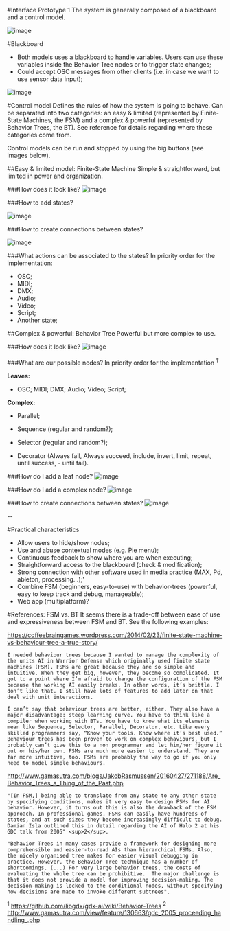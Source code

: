 #Interface Prototype 1
The system is generally composed of a blackboard and a control model.

![image](../assets/prototype1-0.jpg)

#Blackboard
- Both models uses a blackboard to handle variables. Users can use these variables inside the Behavior Tree nodes or to trigger state changes;
- Could accept OSC messages from other clients (i.e. in case we want to use sensor data input);

![image](../assets/prototype1-2.jpg)

#Control model
Defines the rules of how the system is going to behave. Can be separated into two categories: an easy & limited (represented by Finite-State Machines, the FSM) and a complex & powerful (represented by Behavior Trees, the BT). See reference for details regarding where these categories come from.

Control models can be run and stopped by using the big buttons (see images below).

##Easy & limited model: Finite-State Machine
Simple & straightforward, but limited in power and organization.

###How does it look like?
![image](../assets/prototype1-1.jpg)

###How to add states?

![image](../assets/prototype1-3.jpg)

###How to create connections between states?

![image](../assets/prototype1-4.jpg)

###What actions can be associated to the states?
In priority order for the implementation:
- OSC;
- MIDI;
- DMX;
- Audio;
- Video;
- Script;
- Another state;

##Complex & powerful: Behavior Tree
Powerful but more complex to use.

###How does it look like?
![image](../assets/prototype1-5.jpg)

###What are our possible nodes?
In priority order for the implementation <sup>1<sup>:

**Leaves:**

- OSC; MIDI; DMX; Audio; Video; Script;

**Complex:**

- Parallel;

- Sequence (regular and random?);

- Selector (regular and random?);

- Decorator (Always fail, Always succeed, include, invert, limit, repeat, until success, - until fail).

###How do I add a leaf node?
![image](../assets/prototype1-6.jpg)

###How do I add a complex node?
![image](../assets/prototype1-7.jpg)

###How to create connections between states?
![image](../assets/prototype1-8.jpg)

--

#Practical characteristics
- Allow users to hide/show nodes;
- Use and abuse contextual modes (e.g. Pie menu);
- Continuous feedback to show where you are when executing;
- Straightforward access to the blackboard (check & modification);
- Strong connection with other software used in media practice (MAX, Pd, ableton, processing...);'
- Combine FSM (beginners, easy-to-use) with behavior-trees (powerful, easy to keep track and debug, manageable);
- Web app (multiplatform)?
 
#References: FSM vs. BT	
It seems there is a trade-off between ease of use and expressiveness between FSM and BT. See the following examples:

https://coffeebraingames.wordpress.com/2014/02/23/finite-state-machine-vs-behaviour-tree-a-true-story/

	I needed behaviour trees because I wanted to manage the complexity of the units AI in Warrior Defense which originally used finite state machines (FSM). FSMs are great because they are so simple and intuitive. When they get big, however, they become so complicated. It got to a point where I’m afraid to change the configuration of the FSM because the working AI easily breaks. In other words, it’s brittle. I don’t like that. I still have lots of features to add later on that deal with unit interactions. 
	
	I can’t say that behaviour trees are better, either. They also have a major disadvantage: steep learning curve. You have to think like a compiler when working with BTs. You have to know what its elements mean like Sequence, Selector, Parallel, Decorator, etc. Like every skilled programmers say, “Know your tools. Know where it’s best used.” Behaviour trees has been proven to work on complex behaviours, but I probably can’t give this to a non programmer and let him/her figure it out on his/her own. FSMs are much more easier to understand. They are far more intuitive, too. FSMs are probably the way to go if you only need to model simple behaviours.
	
http://www.gamasutra.com/blogs/JakobRasmussen/20160427/271188/Are_Behavior_Trees_a_Thing_of_the_Past.php

	"[In FSM,] being able to translate from any state to any other state by specifying conditions, makes it very easy to design FSMs for AI behavior. However, it turns out this is also the drawback of the FSM approach. In professional games, FSMs can easily have hundreds of states, and at such sizes they become increasingly difficult to debug. Damian Isla outlined this in detail regarding the AI of Halo 2 at his GDC talk from 2005" <sup>2</sup>.
	
	"Behavior Trees in many cases provide a framework for designing more comprehensible and easier-to-read AIs than hierarchical FSMs. Also, the nicely organised tree makes for easier visual debugging in practice. However, the Behavior Tree technique has a number of shortcomings. (...) For very large behavior trees, the costs of evaluating the whole tree can be prohibitive.  The major challenge is that it does not provide a model for improving decision-making. The decision-making is locked to the conditional nodes, without specifying how decisions are made to invoke different subtrees". 

<sup>1</sup> https://github.com/libgdx/gdx-ai/wiki/Behavior-Trees
<sup>2</sup> http://www.gamasutra.com/view/feature/130663/gdc_2005_proceeding_handling_.php